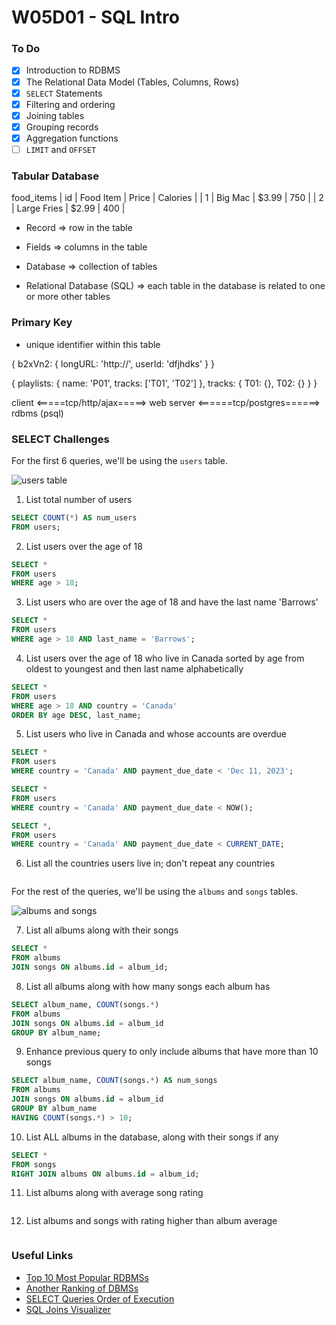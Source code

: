 # W05D01 - SQL Intro

### To Do
- [x] Introduction to RDBMS
- [x] The Relational Data Model (Tables, Columns, Rows)
- [x] `SELECT` Statements
- [x] Filtering and ordering
- [x] Joining tables
- [x] Grouping records
- [x] Aggregation functions
- [ ] `LIMIT` and `OFFSET`

### Tabular Database

food_items
| id | Food Item   | Price | Calories |
| 1  | Big Mac     | $3.99 | 750 |
| 2  | Large Fries | $2.99 | 400 |

* Record => row in the table
* Fields => columns in the table

* Database => collection of tables
* Relational Database (SQL) => each table in the database is related to one or more other tables

### Primary Key
* unique identifier within this table

{
  b2xVn2: {
    longURL: 'http://',
    userId: 'dfjhdks'
  }
}

{
  playlists: {
    name: 'P01',
    tracks: ['T01', 'T02']
  },
  tracks: {
    T01: {},
    T02: {}
  }
}


client <=====tcp/http/ajax=====> web server <======tcp/postgres======> rdbms (psql)


### SELECT Challenges

For the first 6 queries, we'll be using the `users` table.

![users table](https://andydlindsay-portfolio.s3.amazonaws.com/lighthouse/w5d1-users.io.png)

1. List total number of users

```sql
SELECT COUNT(*) AS num_users
FROM users;
```

2. List users over the age of 18

```sql
SELECT *
FROM users
WHERE age > 18;
```

3. List users who are over the age of 18 and have the last name 'Barrows'

```sql
SELECT *
FROM users
WHERE age > 18 AND last_name = 'Barrows';
```

4. List users over the age of 18 who live in Canada sorted by age from oldest to youngest and then last name alphabetically

```sql
SELECT *
FROM users
WHERE age > 18 AND country = 'Canada'
ORDER BY age DESC, last_name;
```

5. List users who live in Canada and whose accounts are overdue

```sql
SELECT *
FROM users
WHERE country = 'Canada' AND payment_due_date < 'Dec 11, 2023';

SELECT *
FROM users
WHERE country = 'Canada' AND payment_due_date < NOW();

SELECT *,
FROM users
WHERE country = 'Canada' AND payment_due_date < CURRENT_DATE;
```

6. List all the countries users live in; don't repeat any countries

```sql

```

For the rest of the queries, we'll be using the `albums` and `songs` tables.

![albums and songs](https://andydlindsay-portfolio.s3.amazonaws.com/lighthouse/albums-and-songs.png)

7. List all albums along with their songs

```sql
SELECT *
FROM albums
JOIN songs ON albums.id = album_id;
```

8. List all albums along with how many songs each album has

```sql
SELECT album_name, COUNT(songs.*)
FROM albums
JOIN songs ON albums.id = album_id
GROUP BY album_name;
```

9. Enhance previous query to only include albums that have more than 10 songs

```sql
SELECT album_name, COUNT(songs.*) AS num_songs
FROM albums
JOIN songs ON albums.id = album_id
GROUP BY album_name
HAVING COUNT(songs.*) > 10;
```

10. List ALL albums in the database, along with their songs if any

```sql
SELECT *
FROM songs
RIGHT JOIN albums ON albums.id = album_id;
```

11. List albums along with average song rating

```sql

```

12. List albums and songs with rating higher than album average

```sql

```

### Useful Links
- [Top 10 Most Popular RDBMSs](https://www.c-sharpcorner.com/article/what-are-the-most-popular-relational-databases/)
- [Another Ranking of DBMSs](https://db-engines.com/en/ranking)
- [SELECT Queries Order of Execution](https://sqlbolt.com/lesson/select_queries_order_of_execution)
- [SQL Joins Visualizer](https://sql-joins.leopard.in.ua/)
